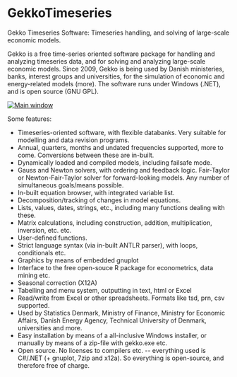 # GekkoTimeseries
Gekko Timeseries Software: Timeseries handling, and solving of large-scale economic models.

Gekko is a free time-series oriented software package for handling and analyzing timeseries data, and for solving and analyzing large-scale economic models. Since 2009, Gekko is being used by Danish ministeries, banks, interest groups and universities, for the simulation of economic and energy-related models (more). The software runs under Windows (.NET), and is open source (GNU GPL).

[![Main window](https://github.com/thomsen67/GekkoTimeseries/main1.png "Main window")](https://github.com/thomsen67/GekkoTimeseries/main2.png "Main window")

Some features:
* Timeseries-oriented software, with flexible databanks. Very suitable for modelling and data revision programs.
* Annual, quarters, months and undated frequencies supported, more to come. Conversions between these are in-built.
* Dynamically loaded and compiled models, including failsafe mode.
* Gauss and Newton solvers, with ordering and feedback logic. Fair-Taylor or Newton-Fair-Taylor solver for forward-looking models. Any number of simultaneous goals/means possible.
* In-built equation browser, with integrated variable list.
* Decomposition/tracking of changes in model equations.
* Lists, values, dates, strings, etc., including many functions dealing with these.
* Matrix calculations, including construction, addition, multiplication, inversion, etc. etc.
* User-defined functions.
* Strict language syntax (via in-built ANTLR parser), with loops, conditionals etc.
* Graphics by means of embedded gnuplot
* Interface to the free open-souce R package for econometrics, data mining etc.
* Seasonal correction (X12A)
* Tabelling and menu system, outputting in text, html or Excel
* Read/write from Excel or other spreadsheets. Formats like tsd, prn, csv supported.
* Used by Statistics Denmark, Ministry of Finance, Ministry for Economic Affairs, Danish Energy Agency, Technical University of Denmark, universities and more.
* Easy installation by means of a all-inclusive Windows installer, or manually by means of a zip-file with gekko.exe etc.
* Open source. No licenses to compilers etc. -- everything used is C#/.NET (+ gnuplot, 7zip and x12a). So everything is open-source, and therefore free of charge.

